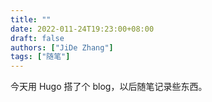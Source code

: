 ```yaml
---
title: ""
date: 2022-011-24T19:23:00+08:00
draft: false
authors: ["JiDe Zhang"]
tags: ["随笔"]
---
```


今天用 Hugo 搭了个 blog，以后随笔记录些东西。
